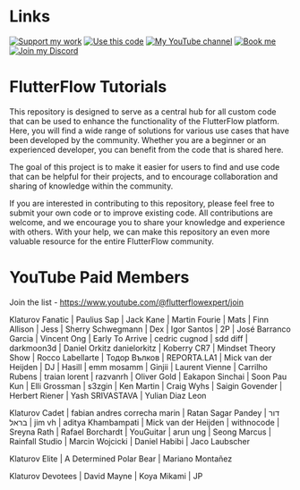 # Links

[![Support my work](https://img.shields.io/badge/-Support%20my%20work-purple?style=for-the-badge&logo=github-sponsors&logoColor=white)](https://github.com/sponsors/bulgariamitko) [![Use this code](https://img.shields.io/badge/-Use%20this%20code-blue?style=for-the-badge&logo=Github)](https://bulgariamitko.github.io/flutterflowtutorials/) [![My YouTube channel](https://img.shields.io/badge/-YouTube-red?style=for-the-badge&logo=youtube&logoColor=white)](https://youtube.com/@flutterflowexpert) [![Book me](https://img.shields.io/badge/-Book%20me-green?style=for-the-badge&logo=googlecalendar&logoColor=white)](https://calendly.com/bulgaria_mitko) [![Join my Discord](https://img.shields.io/badge/-Join%20my%20Discord-orange?style=for-the-badge&logo=discord&logoColor=white)](https://discord.gg/G69hSUqEeU)


# FlutterFlow Tutorials

This repository is designed to serve as a central hub for all custom code that can be used to enhance the functionality of the FlutterFlow platform. Here, you will find a wide range of solutions for various use cases that have been developed by the community. Whether you are a beginner or an experienced developer, you can benefit from the code that is shared here.

The goal of this project is to make it easier for users to find and use code that can be helpful for their projects, and to encourage collaboration and sharing of knowledge within the community.

If you are interested in contributing to this repository, please feel free to submit your own code or to improve existing code. All contributions are welcome, and we encourage you to share your knowledge and experience with others. With your help, we can make this repository an even more valuable resource for the entire FlutterFlow community.

# YouTube Paid Members

Join the list - https://www.youtube.com/@flutterflowexpert/join

Klaturov Fanatic
| Paulius Sap
| Jack Kane
| Martin Fourie
| Mats
| Finn Allison
| Jess
| Sherry Schwegmann
| Dex
| Igor Santos
| 2P
| José Barranco Garcia
| Vincent Ong
| Early To Arrive
| cedric cugnod
| sdd diff
| darkmoon3d
| Daniel Orkitz danielorkitz
| Koberry CR7
| Mindset Theory Show
| Rocco Labellarte
| Тодор Вълков
| REPORTA.LA1
| Mick van der Heijden
| DJ
| Hasill
| emm mosamm
| Ginjii
| Laurent Vienne
| Carrilho Rubens
| traian lorent
| razvanrh
| Oliver Gold
| Eakapon Sinchai
| Soon Pau Kun
| Elli Grossman
| s3zgin
| Ken Martin
| Craig Wyhs
| Saigin Govender
| Herbert Riener
| Yash SRIVASTAVA
| Yulian Diaz Leon

Klaturov Cadet
| fabian andres correcha marin
| Ratan Sagar Pandey
| דור בראל
| jim vh
| aditya Khambampati
| Mick van der Heijden
| withnocode
| Sreyna Rath
| Rafael Borchardt
| YouGuitar
| arun ung
| Seong Marcus
| Rainfall Studio
| Marcin Wojcicki
| Daniel Habibi
| Jaco Laubscher

Klaturov Elite
| A Determined Polar Bear
| Mariano Montañez

Klaturov Devotees
| David Mayne
| Koya Mikami
| JP
